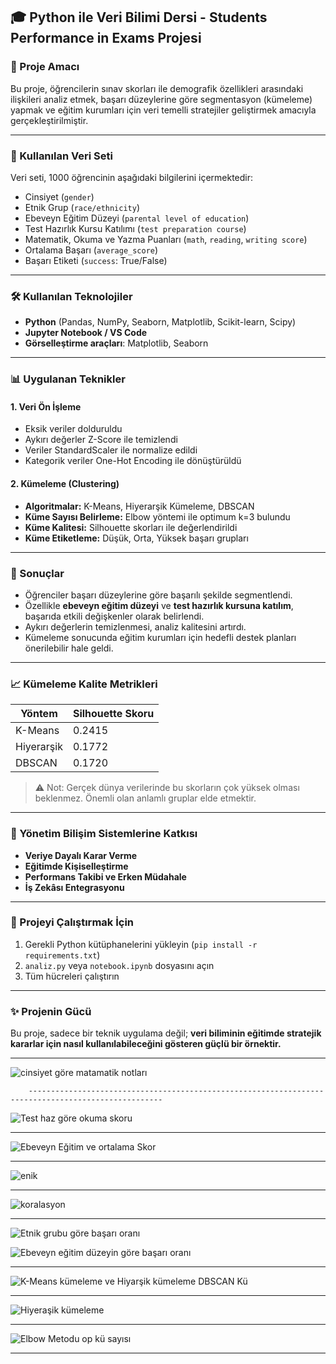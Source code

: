 
## 🎓 Python ile Veri Bilimi Dersi - Students Performance in Exams Projesi

### 📌 Proje Amacı

Bu proje, öğrencilerin sınav skorları ile demografik özellikleri arasındaki ilişkileri analiz etmek, başarı düzeylerine göre segmentasyon (kümeleme) yapmak ve eğitim kurumları için veri temelli stratejiler geliştirmek amacıyla gerçekleştirilmiştir.

---

### 🧩 Kullanılan Veri Seti

Veri seti, 1000 öğrencinin aşağıdaki bilgilerini içermektedir:

* Cinsiyet (`gender`)
* Etnik Grup (`race/ethnicity`)
* Ebeveyn Eğitim Düzeyi (`parental level of education`)
* Test Hazırlık Kursu Katılımı (`test preparation course`)
* Matematik, Okuma ve Yazma Puanları (`math`, `reading`, `writing score`)
* Ortalama Başarı (`average_score`)
* Başarı Etiketi (`success`: True/False)

---

### 🛠️ Kullanılan Teknolojiler

* **Python** (Pandas, NumPy, Seaborn, Matplotlib, Scikit-learn, Scipy)
* **Jupyter Notebook / VS Code**
* **Görselleştirme araçları**: Matplotlib, Seaborn

---

### 📊 Uygulanan Teknikler

#### 1. **Veri Ön İşleme**

* Eksik veriler dolduruldu
* Aykırı değerler Z-Score ile temizlendi
* Veriler StandardScaler ile normalize edildi
* Kategorik veriler One-Hot Encoding ile dönüştürüldü

#### 2. **Kümeleme (Clustering)**

* **Algoritmalar:** K-Means, Hiyerarşik Kümeleme, DBSCAN
* **Küme Sayısı Belirleme:** Elbow yöntemi ile optimum k=3 bulundu
* **Küme Kalitesi:** Silhouette skorları ile değerlendirildi
* **Küme Etiketleme:** Düşük, Orta, Yüksek başarı grupları

---

### 🧠 Sonuçlar

* Öğrenciler başarı düzeylerine göre başarılı şekilde segmentlendi.
* Özellikle **ebeveyn eğitim düzeyi** ve **test hazırlık kursuna katılım**, başarıda etkili değişkenler olarak belirlendi.
* Aykırı değerlerin temizlenmesi, analiz kalitesini artırdı.
* Kümeleme sonucunda eğitim kurumları için hedefli destek planları önerilebilir hale geldi.

---

### 📈 Kümeleme Kalite Metrikleri

| Yöntem     | Silhouette Skoru |
| ---------- | ---------------- |
| K-Means    | 0.2415           |
| Hiyerarşik | 0.1772           |
| DBSCAN     | 0.1720           |

> ⚠️ Not: Gerçek dünya verilerinde bu skorların çok yüksek olması beklenmez. Önemli olan anlamlı gruplar elde etmektir.

---

### 🧩 Yönetim Bilişim Sistemlerine Katkısı

* **Veriye Dayalı Karar Verme**
* **Eğitimde Kişiselleştirme**
* **Performans Takibi ve Erken Müdahale**
* **İş Zekâsı Entegrasyonu**

---

### 📁 Projeyi Çalıştırmak İçin

1. Gerekli Python kütüphanelerini yükleyin (`pip install -r requirements.txt`)
2. `analiz.py` veya `notebook.ipynb` dosyasını açın
3. Tüm hücreleri çalıştırın

---

### ✨ Projenin Gücü

Bu proje, sadece bir teknik uygulama değil; **veri biliminin eğitimde stratejik kararlar için nasıl kullanılabileceğini gösteren güçlü bir örnektir.**

---
![cinsiyet göre matamatik notları](https://github.com/user-attachments/assets/1de6babb-b3d8-4890-9bbb-a43b870eca12)

        ----------------------------------------------------------------------------------------------------
![Test haz göre okuma skoru](https://github.com/user-attachments/assets/50f00b6d-b6f3-420a-808e-95c696b49124)

----------------------------------------------------------------------------------------------------

![Ebeveyn Eğitim ve ortalama Skor](https://github.com/user-attachments/assets/5b5e1b3f-3748-4be0-b8bb-303b628ed5ab)

----------------------------------------------------------------------------------------------------

![enik](https://github.com/user-attachments/assets/3d28f362-cd03-4e4f-b81c-e807fd71b60c)

----------------------------------------------------------------------------------------------------

![koralasyon](https://github.com/user-attachments/assets/98667b52-f10a-4ac6-8e71-e7a90cdc810a)

----------------------------------------------------------------------------------------------------
![Etnik grubu göre başarı oranı](https://github.com/user-attachments/assets/506c87aa-4a48-4f00-90dd-bd25c1e1e8a1)

![Ebeveyn eğitim düzeyin göre başarı oranı](https://github.com/user-attachments/assets/ce4f8251-18cd-4168-96ed-c6d828811962)


----------------------------------------------------------------------------------------------------

![K-Means kümeleme ve Hiyarşik kümeleme DBSCAN Kü](https://github.com/user-attachments/assets/b47f5229-2b06-47c1-a675-a4d75473b937)


----------------------------------------------------------------------------------------------------

![Hiyeraşik kümeleme](https://github.com/user-attachments/assets/4433d410-cbe5-414c-8db9-c5ec9a60330e)

----------------------------------------------------------------------------------------------------

![Elbow Metodu op kü sayısı](https://github.com/user-attachments/assets/c1020579-f7d7-4b65-ba26-989e95546265)

----------------------------------------------------------------------------------------------------


